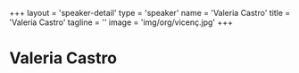 +++
layout = 'speaker-detail'
type = 'speaker'
name = 'Valeria Castro'
title = 'Valeria Castro'
tagline = ''
image = 'img/org/vicenç.jpg'
+++

# Valeria Castro
